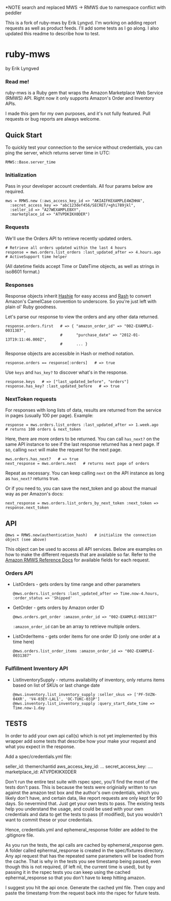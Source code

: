 *NOTE search and replaced MWS -> RMWS due to namespace conflict with peddler


This is a fork of ruby-mws by Erik Lyngvd.  I'm working on adding report requests as well as product feeds.  I'll add some tests as I go along.  I also updated this readme to describe how to test.

ruby-mws
========

by Erik Lyngved

### Read me!

ruby-mws is a Ruby gem that wraps the Amazon Marketplace Web Service (RMWS) API. Right now it only supports Amazon's Order and Inventory APIs.

I made this gem for my own purposes, and it's not fully featured. Pull requests or bug reports are always welcome.

Quick Start
-----------

To quickly test your connection to the service without credentials, you can ping the server, which returns server time in UTC:

    RMWS::Base.server_time

### Initialization

Pass in your developer account credentials. All four params below are required.

    mws = RMWS.new (:aws_access_key_id => "AKIAIFKEXAMPLE4WZHHA",
      :secret_access_key => "abc123def456/SECRET/+ghi789jkl",
      :seller_id => "A27WEXAMPLEBXY",
      :marketplace_id => "ATVPDKIKX0DER")

### Requests

We'll use the Orders API to retrieve recently updated orders.

    # Retrieve all orders updated within the last 4 hours
    response = mws.orders.list_orders :last_updated_after => 4.hours.ago   # ActiveSupport time helper

(All datetime fields accept Time or DateTime objects, as well as strings in iso8601 format.)

### Responses

Response objects inherit [Hashie](http://github.com/intridea/hashie) for easy access and [Rash](http://github.com/tcocca/rash) to convert Amazon's CamelCase convention to underscore. So you're just left with plain ol' Ruby goodness.

Let's parse our response to view the orders and any other data returned.

    response.orders.first   # => { "amazon_order_id" => "002-EXAMPLE-0031387",
                            #      "purchase_date" => "2012-01-13T19:11:46.000Z",
                            #      ... }

Response objects are accessible in Hash or method notation.

    response.orders == response[:orders]   # => true

Use `keys` and `has_key?` to discover what's in the response.

    response.keys   # => ["last_updated_before", "orders"]
    response.has_key? :last_updated_before   # => true

### NextToken requests

For responses with long lists of data, results are returned from the service in pages (usually 100 per page). Example:

    response = mws.orders.list_orders :last_updated_after => 1.week.ago   # returns 100 orders & next_token

Here, there are more orders to be returned. You can call `has_next?` on the same API instance to see if the last response returned has a next page. If so, calling `next` will make the request for the next page.

    mws.orders.has_next?   # => true
    next_response = mws.orders.next   # returns next page of orders

Repeat as necessary. You can keep calling `next` on the API instance as long as `has_next?` returns true.

Or if you need to, you can save the next_token and go about the manual way as per Amazon's docs:

    next_response = mws.orders.list_orders_by_next_token :next_token => response.next_token

API
---

    @mws = RMWS.new(authentication_hash)   # initialize the connection object (see above)

This object can be used to access all API services. Below are examples on how to make the different requests that are available so far. Refer to the [Amazon RMWS Reference Docs](https://developer.amazonservices.com/) for available fields for each request.

### Orders API

* ListOrders - gets orders by time range and other parameters

    `@mws.orders.list_orders :last_updated_after => Time.now-4.hours, :order_status => 'Shipped'`

* GetOrder - gets orders by Amazon order ID

    `@mws.orders.get_order :amazon_order_id => "002-EXAMPLE-0031387"`

    `:amazon_order_id` can be an array to retrieve multiple orders.

* ListOrderItems - gets order items for one order ID (only one order at a time here)

    `@mws.orders.list_order_items :amazon_order_id => "002-EXAMPLE-0031387"`

### Fulfillment Inventory API

* ListInventorySupply - returns availability of inventory, only returns items based on list of SKUs or last change date

    `@mws.inventory.list_inventory_supply :seller_skus => ['PF-5VZN-04XR', 'V4-03EY-LAL1', 'OC-TUKC-031P']`
    `@mws.inventory.list_inventory_supply :query_start_date_time => Time.now-1.day`

TESTS
-----

In order to add your own api call(s) which is not yet implemented by this wrapper add some tests that describe how your make your request
and what you expect in the response.

Add a spec/credentials.yml file:

seller_id: themerchantid
aws_access_key_id: ...
secret_access_key: ....
marketplace_id: ATVPDKIKX0DER

Don't run the entire test suite with rspec spec, you'll find the most of the tests don't pass.  This is because the tests were originially written to run against the amazon test box and the author's own credentials, which you likely don't have, and certain data, like report requests are only kept for 90 days.  So nevermind that.  Just get your own tests to pass.  The existing tests help you understand the usage, and could be used with your own credentials and data to get the tests to pass (if modified), but you wouldn't want to commit these or your credentials.

Hence, credentials.yml and ephemeral_response folder are added to the .gitignore file.

As you run the tests, the api calls are cached by ephemeral_response gem.  A folder called ephermal_response is created in the spec/fixtures directory.  Any api request that has the repeated same parameters will be loaded from the cache.  That is why in the tests you see timestamp being passed, even though this is not required, (if left nil, the current time is used), but by passing it in the rspec tests you can keep using the cached ephermal_response so that you don't have to keep hitting amazon.

I suggest you hit the api once.  Generate the cached yml file.  Then copy and paste the timestamp from the request back into the rspec for future tests.